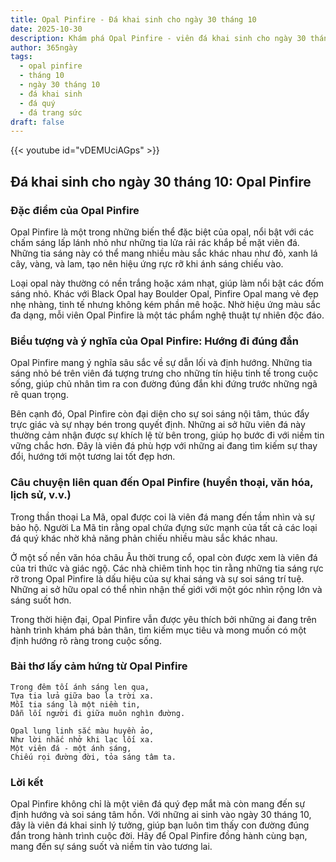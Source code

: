 ```yaml
---
title: Opal Pinfire - Đá khai sinh cho ngày 30 tháng 10
date: 2025-10-30
description: Khám phá Opal Pinfire - viên đá khai sinh cho ngày 30 tháng 10, biểu tượng của Hướng đi đúng đắn. Cùng tìm hiểu ý nghĩa sâu sắc của viên đá độc đáo này.
author: 365ngày
tags:
  - opal pinfire
  - tháng 10
  - ngày 30 tháng 10
  - đá khai sinh
  - đá quý
  - đá trang sức
draft: false
---
```


{{< youtube id="vDEMUciAGps" >}}

## Đá khai sinh cho ngày 30 tháng 10: Opal Pinfire

### Đặc điểm của Opal Pinfire

Opal Pinfire là một trong những biến thể đặc biệt của opal, nổi bật với các chấm sáng lấp lánh nhỏ như những tia lửa rải rác khắp bề mặt viên đá. Những tia sáng này có thể mang nhiều màu sắc khác nhau như đỏ, xanh lá cây, vàng, và lam, tạo nên hiệu ứng rực rỡ khi ánh sáng chiếu vào.

Loại opal này thường có nền trắng hoặc xám nhạt, giúp làm nổi bật các đốm sáng nhỏ. Khác với Black Opal hay Boulder Opal, Pinfire Opal mang vẻ đẹp nhẹ nhàng, tinh tế nhưng không kém phần mê hoặc. Nhờ hiệu ứng màu sắc đa dạng, mỗi viên Opal Pinfire là một tác phẩm nghệ thuật tự nhiên độc đáo.

### Biểu tượng và ý nghĩa của Opal Pinfire: Hướng đi đúng đắn

Opal Pinfire mang ý nghĩa sâu sắc về sự dẫn lối và định hướng. Những tia sáng nhỏ bé trên viên đá tượng trưng cho những tín hiệu tinh tế trong cuộc sống, giúp chủ nhân tìm ra con đường đúng đắn khi đứng trước những ngã rẽ quan trọng.

Bên cạnh đó, Opal Pinfire còn đại diện cho sự soi sáng nội tâm, thúc đẩy trực giác và sự nhạy bén trong quyết định. Những ai sở hữu viên đá này thường cảm nhận được sự khích lệ từ bên trong, giúp họ bước đi với niềm tin vững chắc hơn. Đây là viên đá phù hợp với những ai đang tìm kiếm sự thay đổi, hướng tới một tương lai tốt đẹp hơn.

### Câu chuyện liên quan đến Opal Pinfire (huyền thoại, văn hóa, lịch sử, v.v.)

Trong thần thoại La Mã, opal được coi là viên đá mang đến tầm nhìn và sự bảo hộ. Người La Mã tin rằng opal chứa đựng sức mạnh của tất cả các loại đá quý khác nhờ khả năng phản chiếu nhiều màu sắc khác nhau.

Ở một số nền văn hóa châu Âu thời trung cổ, opal còn được xem là viên đá của tri thức và giác ngộ. Các nhà chiêm tinh học tin rằng những tia sáng rực rỡ trong Opal Pinfire là dấu hiệu của sự khai sáng và sự soi sáng trí tuệ. Những ai sở hữu opal có thể nhìn nhận thế giới với một góc nhìn rộng lớn và sáng suốt hơn.

Trong thời hiện đại, Opal Pinfire vẫn được yêu thích bởi những ai đang trên hành trình khám phá bản thân, tìm kiếm mục tiêu và mong muốn có một định hướng rõ ràng trong cuộc sống.

### Bài thơ lấy cảm hứng từ Opal Pinfire

```
Trong đêm tối ánh sáng len qua,  
Tựa tia lửa giữa bao la trời xa.  
Mỗi tia sáng là một niềm tin,  
Dẫn lối người đi giữa muôn nghìn đường.  

Opal lung linh sắc màu huyền ảo,  
Như lời nhắc nhở khi lạc lối xa.  
Một viên đá - một ánh sáng,  
Chiếu rọi đường đời, tỏa sáng tâm ta.  
```

### Lời kết

Opal Pinfire không chỉ là một viên đá quý đẹp mắt mà còn mang đến sự định hướng và soi sáng tâm hồn. Với những ai sinh vào ngày 30 tháng 10, đây là viên đá khai sinh lý tưởng, giúp bạn luôn tìm thấy con đường đúng đắn trong hành trình cuộc đời. Hãy để Opal Pinfire đồng hành cùng bạn, mang đến sự sáng suốt và niềm tin vào tương lai.